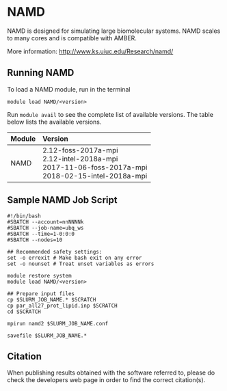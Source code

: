 # NAMD
NAMD is designed for simulating large biomolecular systems. NAMD scales to many cores and is compatible with AMBER.

More information: http://www.ks.uiuc.edu/Research/namd/

## Running NAMD

To load a NAMD module, run in the terminal

    module load NAMD/<version>

Run `module avail` to see the complete list of available versions. The table below lists the
available versions.

| Module     | Version     |
| :------------- | :------------- |
| NAMD |2.12-foss-2017a-mpi <br>2.12-intel-2018a-mpi <br>2017-11-06-foss-2017a-mpi <br>2018-02-15-intel-2018a-mpi <br>|

## Sample NAMD Job Script
```
#!/bin/bash
#SBATCH --account=nnNNNNk
#SBATCH --job-name=ubq_ws
#SBATCH --time=1-0:0:0
#SBATCH --nodes=10

## Recommended safety settings:
set -o errexit # Make bash exit on any error
set -o nounset # Treat unset variables as errors

module restore system
module load NAMD/<version>

## Prepare input files
cp $SLURM_JOB_NAME.* $SCRATCH
cp par_all27_prot_lipid.inp $SCRATCH
cd $SCRATCH

mpirun namd2 $SLURM_JOB_NAME.conf

savefile $SLURM_JOB_NAME.*
```

## Citation

When publishing results obtained with the software referred to, please do check the developers web page in order to find the correct citation(s).
